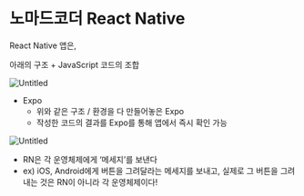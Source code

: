 # 노마드코더 React Native

React Native 앱은,

아래의 구조 + JavaScript 코드의 조합

![Untitled](https://s3-us-west-2.amazonaws.com/secure.notion-static.com/281468cb-4ecd-484f-9f20-19266cc7059b/Untitled.png)

- Expo
  - 위와 같은 구조 / 환경을 다 만들어놓은 Expo
  - 작성한 코드의 결과를 Expo를 통해 앱에서 즉시 확인 가능

![Untitled](https://s3-us-west-2.amazonaws.com/secure.notion-static.com/b373ae8b-4a5e-4374-a57b-dcd3487b918c/Untitled.png)

- RN은 각 운영체제에게 ‘메세지’를 보낸다
- ex) iOS, Android에게 버튼을 그려달라는 메세지를 보내고, 실제로 그 버튼을 그려내는 것은 RN이 아니라 각 운영체제이다!
